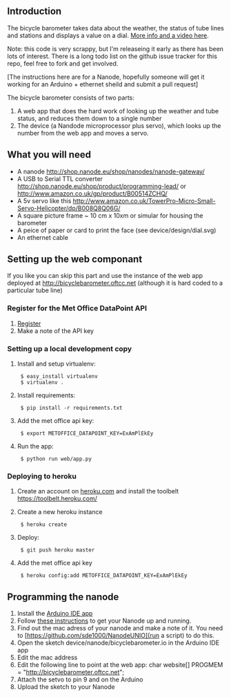 ## Introduction

The bicycle barometer takes data about the weather, the status of tube lines and stations and displays a value on a dial. [More info and a video here](http://blog.oftcc.net/post/39219681688/the-bicycle-barometer-takes-data-about-the).

Note: this code is very scrappy, but I'm releaseing it early as there has been lots of interest. There is a long todo list on the github issue tracker for this repo, feel free to fork and get involved.

[The instructions here are for a Nanode, hopefully someone will get it working for an Arduino + ethernet sheild and submit a pull request]

The bicycle barometer consists of two parts:

1. A web app that does the hard work of looking up the weather and tube status, and reduces them down to a single number
2. The device (a Nandode microprocessor plus servo), which looks up the number from the web app and moves a servo.

## What you will need
 * A nanode http://shop.nanode.eu/shop/nanodes/nanode-gateway/
 * A USB to Serial TTL converter http://shop.nanode.eu/shop/product/programming-lead/ or  http://www.amazon.co.uk/gp/product/B00514ZCHQ/
 * A 5v servo like this http://www.amazon.co.uk/TowerPro-Micro-Small-Servo-Helicopter/dp/B008Q8Q06G/
 * A square picture frame ~ 10 cm x 10xm or simular for housing the barometer
 * A peice of paper or card to print the face (see device/design/dial.svg)
 * An ethernet cable

## Setting up the web componant

If you like you can skip this part and use the instance of the web app deployed at http://bicyclebarometer.oftcc.net (although it is hard coded to a particular tube line)

### Register for the Met Office DataPoint API
1. [Register](https://register.metoffice.gov.uk/WaveRegistrationClient/public/register.do?service=datapoint)
2. Make a note of the API key

### Setting up a local development copy
1. Install and setup virtualenv:

        $ easy_install virtualenv
        $ virtualenv .
2. Install requirements:

        $ pip install -r requirements.txt
3. Add the met office api key:

        $ export METOFFICE_DATAPOINT_KEY=ExAmPlEkEy
4. Run the app:

        $ python run web/app.py

### Deploying to heroku
1. Create an account on [heroku.com](http://heroku.com) and install the toolbelt https://toolbelt.heroku.com/
2. Create a new heroku instance

        $ heroku create
3. Deploy:

        $ git push heroku master
4. Add the met office api key

        $ heroku config:add METOFFICE_DATAPOINT_KEY=ExAmPlEkEy

## Programming the nanode
1. Install the [Arduino IDE app](http://arduino.cc/en/main/software)
2. Follow [these instructions](http://wiki.london.hackspace.org.uk/view/Project:Nanode/Applications) to get your Nanode up and running.
3. Find out the mac adress of your nanode and make a note of it. You need to [https://github.com/sde1000/NanodeUNIO](run a script) to do this.
4. Open the sketch device/nanode/bicyclebarometer.io in the Arduino IDE app
5. Edit the mac address
6. Edit the following line to point at the web app:
	char website[] PROGMEM = "http://bicyclebarometer.oftcc.net";
7. Attach the setvo to pin 9 and  on the Arduino
7. Upload the sketch to your Nanode



 